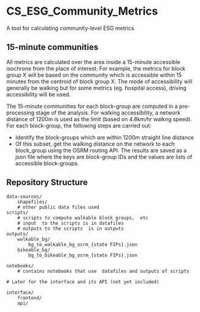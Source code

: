 # CS_ESG_Community_Metrics
A tool for calculating community-level ESG metrics

## 15-minute communities
All metrics are calculated over the area inside a 15-minute accessible isochrone from the place of interest. For example, the metrics for block group X will be based on the community which is accessible within 15 minutes from the centroid of block group X. The mode of accessibility will generally be walking but for some metrics (eg. hospital access), driving accessibility will be used.

The 15-minute communities for each block-group are computed in a pre-processing stage of the analysis. For walking accessibility, a network distance of 1200m is used as the limit (based on 4.8km/hr walkng speed). For each block-group, the following steps are carried out:
- Identify the block-groups which are within 1200m straight line distance
- Of this subset, get the walking distance on the network to each block_group using the OSRM routing API. 
The results are saved as a json file where the keys are block-group IDs and the values are lists of accessible block-groups.



## Repository Structure

```
data-sources/
	shapefiles/
	# other public data files used
scripts/
	# scripts to compute walkable block groups,  etc
	# input  to the scripts is in datafiles
	# outputs to the scripts  is in outputs
outputs/
	walkable_bg/
		bg_to_walkable_bg_osrm_{state FIPs}.json
	bikeable_bg/
		bg_to_bikeable_bg_osrm_{state FIPs}.json
	
notebooks/
	# contains notebooks that use  datafiles and outputs of scripts

# Later for the interface and its API (not yet included)

interface/
	frontend/
	api/
```
